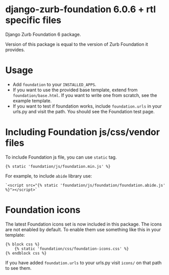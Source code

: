 django-zurb-foundation 6.0.6 + rtl specific files
============================

Django Zurb Foundation 6 package.

Version of this package is equal to the version of Zurb Foundation it provides.

Usage
=====

- Add `foundation` to your `INSTALLED_APPS`.
- If you want to use the provided base template, extend from `foundation/base.html`. If you want to write one from scratch, see the example template.
- If you want to test if foundation works, include `foundation.urls` in your urls.py and visit the path. You should see the Foundation test page.

Including Foundation js/css/vendor files
=============================================

To include Foundation js file, you can use `static` tag. 

    {% static 'foundation/js/foundation.min.js' %}
    
For example, to include `abide` library use:

    `<script src="{% static 'foundation/js/foundation/foundation.abide.js' %}"></script>`

Foundation icons
================

The latest Foundation icons set is now included in this package.
The icons are not enabled by default. To enable them use something like this in your template:

    {% block css %}
        {% static 'foundation/css/foundation-icons.css' %}
    {% endblock css %}

If you have added `foundation.urls` to your urls.py visit `icons/` on that path to see them.
